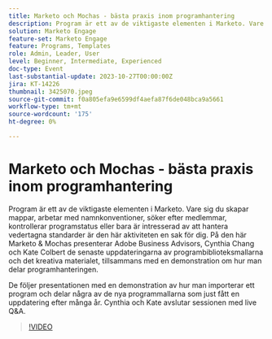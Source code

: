 ```yaml
---
title: Marketo och Mochas - bästa praxis inom programhantering
description: Program är ett av de viktigaste elementen i Marketo. Vare sig du skapar mappar, arbetar med namnkonventioner, söker efter medlemmar, kontrollerar programstatus eller bara är intresserad av att hantera vedertagna standarder.  De senaste uppdateringarna av programbiblioteksmallar och kreativa resurser, tillsammans med utbyte av bästa praxis för programhantering och en demonstration.
solution: Marketo Engage
feature-set: Marketo Engage
feature: Programs, Templates
role: Admin, Leader, User
level: Beginner, Intermediate, Experienced
doc-type: Event
last-substantial-update: 2023-10-27T00:00:00Z
jira: KT-14226
thumbnail: 3425070.jpeg
source-git-commit: f0a805efa9e6599df4aefa87f6de048bca9a5661
workflow-type: tm+mt
source-wordcount: '175'
ht-degree: 0%

---
```



# Marketo och Mochas - bästa praxis inom programhantering

Program är ett av de viktigaste elementen i Marketo. Vare sig du skapar mappar, arbetar med namnkonventioner, söker efter medlemmar, kontrollerar programstatus eller bara är intresserad av att hantera vedertagna standarder är den här aktiviteten en sak för dig. På den här Marketo &amp; Mochas presenterar Adobe Business Advisors, Cynthia Chang och Kate Colbert de senaste uppdateringarna av programbiblioteksmallarna och det kreativa materialet, tillsammans med en demonstration om hur man delar programhanteringen.

De följer presentationen med en demonstration av hur man importerar ett program och delar några av de nya programmallarna som just fått en uppdatering efter många år. Cynthia och Kate avslutar sessionen med live Q&amp;A.

>[!VIDEO](https://video.tv.adobe.com/v/3425070/?learn=on)
